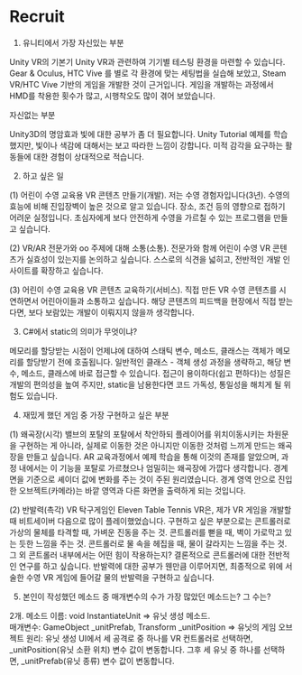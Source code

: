 # Recruit

1. 유니티에서 가장 자신있는 부분

Unity VR의 기본기
Unity VR과 관련하여 기기별 테스팅 환경을 마련할 수 있습니다.
Gear & Oculus, HTC Vive 를 별로 각 환경에 맞는 세팅법을 실습해 보았고, Steam VR/HTC Vive 기반의 게임을 개발한 것이 근거입니다.
게임을 개발하는 과정에서 HMD를 착용한 횟수가 많고, 시행착오도 많이 겪어 보았습니다.

자신없는 부분

Unity3D의 명암효과
빛에 대한 공부가 좀 더 필요합니다. Unity Tutorial 예제를 학습했지만, 빛이나 색감에 대해서는 보고 따라한 느낌이 강합니다.
미적 감각을 요구하는 활동들에 대한 경험이 상대적으로 적습니다.


2. 하고 싶은 일

(1) 어린이 수영 교육용 VR 콘텐츠 만들기(개발).
저는 수영 경험자입니다(3년). 
수영의 효능에 비해 진입장벽이 높은 것으로 알고 있습니다. 장소, 조건 등의 영향으로 접하기 어려운 실정입니다.
초심자에게 보다 안전하게 수영을 가르칠 수 있는 프로그램을 만들고 싶습니다.

(2) VR/AR 전문가와 oo 주제에 대해 소통(소통). 
전문가와 함께 어린이 수영 VR 콘텐츠가 실효성이 있는지를 논의하고 싶습니다.
스스로의 식견을 넓히고, 전반적인 개발 인사이트를 확장하고 싶습니다.

(3) 어린이 수영 교육용 VR 콘텐츠 교육하기(서비스).
직접 만든 VR 수영 콘텐츠를 시연하면서 어린아이들과 소통하고 싶습니다. 
해당 콘텐츠의 피드백을 현장에서 직접 받는다면, 보다 보람있는 개발이 이뤄지지 않을까 생각합니다.


3. C#에서 static의 의미가 무엇이냐?

메모리를 할당받는 시점이 언제냐에 대하여 스태틱 변수, 메소드, 클래스는 객체가 메모리를 할당받기 전에 호출됩니다.
일반적인 클래스 - 객체 생성 과정을 생략하고, 해당 변수, 메소드, 클래스에 바로 접근할 수 있습니다.
접근이 용이하다(쉽고 편하다)는 성질은 개발의 편의성을 높여 주지만,
static을 남용한다면 코드 가독성, 통일성을 해치게 될 위험도 있습니다.

4. 재밌게 했던 게임 중 가장 구현하고 싶은 부분

(1) 왜곡장(시각)
밸브의 포탈의 포탈에서 착안하되 플레이어를 위치이동시키는 차원문을 구현하는 게 아니라, 
실제로 이동한 것은 아니지만 이동한 것처럼 느끼게 만드는 왜곡장을 만들고 싶습니다.
AR 교육과정에서 예제 학습을 통해 이것의 존재를 알았으며,
과정 내에서는 이 기능을 포탈로 가르쳤으나 엄밀히는 왜곡장에 가깝다 생각합니다.
경계면을 기준으로 셰이더 값에 변화를 주는 것이 주된 원리였습니다.
경계 영역 안으로 진입한 오브젝트(카메라)는 바깥 영역과 다른 화면을 출력하게 되는 것입니다.

(2) 반발력(촉각)
VR 탁구게임인 Eleven Table Tennis VR은, 제가 VR 게임을 개발할 때 비트세이버 다음으로 많이 플레이했었습니다.
구현하고 싶은 부분으로는
콘트롤러로 가상의 물체를 타격할 때, 가벼운 진동을 주는 것.
콘트롤러를 뻗을 때, 벽이 가로막고 있는 듯한 느낌을 주는 것.
콘트롤러로 물 속을 헤집을 때, 물이 갈라지는 느낌을 주는 것.
그 외
콘트롤러 내부에서는 어떤 힘이 작용하는지?
결론적으로 콘트롤러에 대한 전반적인 연구를 하고 싶습니다.
반발력에 대한 공부가 웬만큼 이루어지면, 최종적으로 위에 서술한 수영 VR 게임에 들어갈 물의 반발력을 구현하고 싶습니다.


5. 본인이 작성했던 메소드 중 매개변수의 수가 가장 많았던 메소드는? 그 수는?

2개.
메소드 이름: void InstantiateUnit => 유닛 생성 메소드.  
매개변수: GameObject _unitPrefab, Transform _unitPosition => 유닛의 게임 오브젝트
원리: 유닛 생성 UI에서 세 공격로 중 하나를 VR 컨트롤러로 선택하면, _unitPosition(유닛 소환 위치) 변수 값이 변동합니다.
그후 세 유닛 중 하나를 선택하면, _unitPrefab(유닛 종류) 변수 값이 변동합니다.
